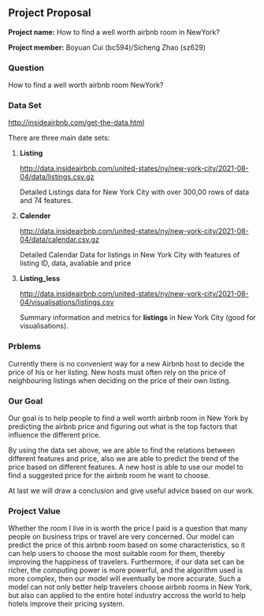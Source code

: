 ## Project Proposal

**Project name:** How to find a well worth airbnb room in NewYork?

**Project member:** Boyuan Cui (bc594)/Sicheng Zhao (sz629)

### Question

How to find a well worth airbnb room NewYork?

### Data Set

http://insideairbnb.com/get-the-data.html

There are three main date sets:

1. **Listing** 

   http://data.insideairbnb.com/united-states/ny/new-york-city/2021-08-04/data/listings.csv.gz

   Detailed Listings data for New York City with over 300,00 rows of data and 74 features.

2. **Calender**

   http://data.insideairbnb.com/united-states/ny/new-york-city/2021-08-04/data/calendar.csv.gz

   Detailed Calendar Data for listings in New York City with features of listing ID, data, avaliable and price

3. **Listing_less**

   http://data.insideairbnb.com/united-states/ny/new-york-city/2021-08-04/visualisations/listings.csv

   Summary information and metrics for **listings** in New York City (good for visualisations).

### Prblems

Currently there is no convenient way for a new Airbnb host to decide the price of his or her listing. New hosts must often rely on the price of neighbouring listings when deciding on the price of their own listing.

### Our Goal

Our goal is to help people to find a well worth airbnb room in New York by predicting the airbnb price and figuring out what is the top factors that influence the different price.

By using the data set above, we are able to find the relations between different features and price, also we are able to predict the trend of the price based on different features. A new host is able to use our model to find a suggested price for the airbnb room he want to choose.

At last we will draw a conclusion and give useful advice based on our work.

### Project Value

Whether the room I live in is worth the price I paid is a question that many people on business trips or travel are very concerned. Our model can predict the price of this airbnb room based on some characteristics, so it can help users to choose the most suitable room for them, thereby improving the happiness of travelers. Furthermore, if our data set can be richer, the computing power is more powerful, and the algorithm used is more complex, then our model will eventually be more accurate. Such a model can not only better help travelers choose airbnb rooms in New York, but also can applied to the entire hotel industry accross the world to help hotels improve their pricing system. 



